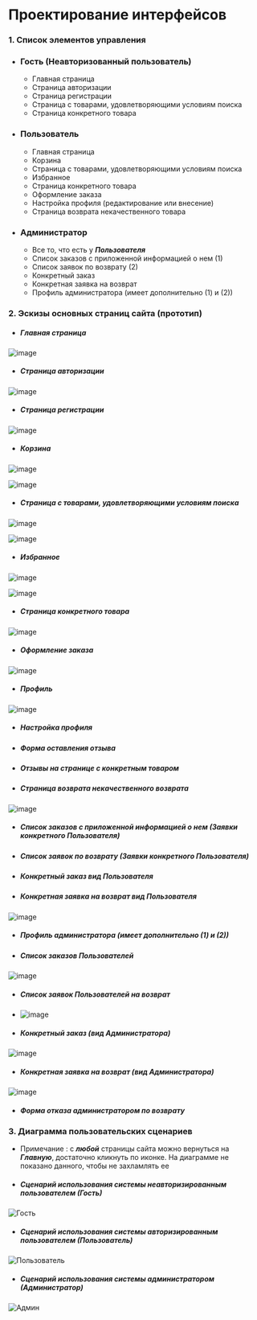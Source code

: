 # Проектирование интерфейсов
### 1. Список элементов управления

* ### Гость (Неавторизованный пользователь)
    * Главная страница
    * Страница авторизации
    * Страница регистрации
    * Страница с товарами, удовлетворяющими условиям поиска
    * Страница конкретного товара

* ### Пользователь
    * Главная страница
    * Корзина
    * Страница с товарами, удовлетворяющими условиям поиска
    * Избранное
    * Страница конкретного товара
    * Оформление заказа
    * Настройка профиля (редактирование или внесение)
    * Страница возврата некачественного товара

* ### Администратор
    *  Все то, что есть у ***Пользователя***
    *  Список заказов с приложенной информацией о нем (1)
    *  Список заявок по возврату (2)
    *  Конкретный заказ
    *  Конкретная заявка на возврат
    *  Профиль администратора (имеет дополнительно (1) и (2))

### 2. Эскизы основных страниц сайта (прототип)
* ##### Главная страница
![image](https://user-images.githubusercontent.com/58702589/144573182-b08ac1fc-242a-470e-9266-f7bdec49cfbc.png)


* ##### Страница авторизации
![image](https://user-images.githubusercontent.com/58702589/144573208-a145a9dc-4f56-446d-a5ee-d21d28fd7f9b.png)

* ##### Страница регистрации
![image](https://user-images.githubusercontent.com/58702589/144573240-116c20a2-3b3a-4bb5-8102-48fe51969894.png)

* ##### Корзина
![image](https://user-images.githubusercontent.com/58702589/144573272-4b0e41a7-f6dc-46ca-9b64-76f64f5b0dd1.png)

![image](https://user-images.githubusercontent.com/58702589/144573310-c2e9cd33-67b3-44ff-a4a3-85aa0bffe0d9.png)

* ##### Страница с товарами, удовлетворяющими условиям поиска
![image](https://user-images.githubusercontent.com/58702589/144573350-7f5c3d78-b776-457f-b296-2286edf9d5aa.png)

![image](https://user-images.githubusercontent.com/58702589/144573383-2ec0f05a-6322-4be4-892e-ef6b6293c093.png)

* ##### Избранное
![image](https://user-images.githubusercontent.com/58702589/144573417-60219fee-d460-445e-a414-4536b1c13948.png)

![image](https://user-images.githubusercontent.com/58702589/144573450-5a527065-096b-4f04-810c-7747b1c6235d.png)

* ##### Страница конкретного товара
![image](https://user-images.githubusercontent.com/58702589/144573502-6ce17d15-43d1-4df9-9537-62aab4b04f3f.png)

* ##### Оформление заказа
![image](https://user-images.githubusercontent.com/58702589/144603881-d451ab86-2fd6-4cad-a7e5-58aad97430cb.png)

* ##### Профиль
![image](https://user-images.githubusercontent.com/58702589/144604754-85c217bd-e3cc-4c29-93ac-29f19b16a8b3.png)

* ##### Настройка профиля

* ##### Форма оставления отзыва

* ##### Отзывы на странице с конкретным товаром

* ##### Страница возврата некачественного возврата
![image](https://user-images.githubusercontent.com/58702589/144604192-65da0dc2-bb04-4a08-9e26-cdad2b6e91fa.png)

* ##### Список заказов с приложенной информацией о нем (Заявки конкретного **Пользователя**)

* ##### Список заявок по возврату (Заявки конкретного **Пользователя**)

* ##### Конкретный заказ вид **Пользователя**

* ##### Конкретная заявка на возврат вид **Пользователя**
![image](https://user-images.githubusercontent.com/58702589/144607215-8945e141-5e3b-459b-a42a-28b59c43b5f3.png)

* ##### Профиль администратора (имеет дополнительно (1) и (2))

* ##### Список заказов **Пользователей**
![image](https://user-images.githubusercontent.com/58702589/144607416-b78b67fb-4079-491e-8c47-66c75e6d1b80.png)

* ##### Список заявок **Пользователей** на возврат
* ![image](https://user-images.githubusercontent.com/58702589/144607618-0669c845-964b-4a0b-8668-d1363f4d5a4c.png)


* ##### Конкретный заказ (вид Администратора)
![image](https://user-images.githubusercontent.com/58702589/144609778-8caf0ff1-a852-4b62-a3dc-fbcaae562605.png)

* ##### Конкретная заявка на возврат (вид Администратора)
![image](https://user-images.githubusercontent.com/58702589/144609832-cd949038-c6d6-4ddf-9527-c4ec9de1f803.png)

* ##### Форма отказа администратором по возврату


### 3. Диаграмма пользовательских сценариев

*  Примечание : с ***любой*** страницы сайта можно вернуться на ***Главную***, достаточно кликнуть по иконке. На диаграмме не показано данного, чтобы не захламлять ее

* ##### Сценарий использования системы неавторизированным пользователем (**Гость**)
![Гость](https://user-images.githubusercontent.com/58702589/144587197-14b08c86-5da9-4a0c-a458-bfd0bba8ba23.png)

* ##### Сценарий использования системы авторизированным пользователем (**Пользователь**)
![Пользователь](https://user-images.githubusercontent.com/58702589/144600685-c521a739-9dee-4e5f-8152-a6a12efaa54b.png)

* ##### Сценарий использования системы администратором (**Администратор**)
![Админ](https://user-images.githubusercontent.com/58702589/144603584-417954e2-82d6-47d5-ba7d-cdee00cbcd21.png)
